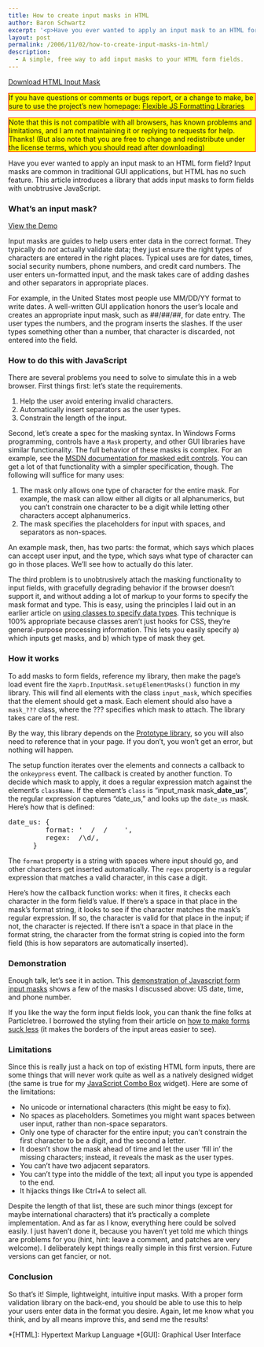 ```yaml
---
title: How to create input masks in HTML
author: Baron Schwartz
excerpt: '<p>Have you ever wanted to apply an input mask to an HTML form field? Input masks are common in traditional GUI applications, but HTML has no such feature. This article introduces a library that adds input masks to form fields with unobtrusive JavaScript.</p>'
layout: post
permalink: /2006/11/02/how-to-create-input-masks-in-html/
description:
  - A simple, free way to add input masks to your HTML form fields.
---
```

<p class="download">
  <a href="/html-input-mask/src/">Download HTML Input Mask</a>
</p>

<p style="border:solid red 1px; background:yellow">
  If you have questions or comments or bugs report, or a change to make, be sure to use the project&#8217;s new homepage: <a href="http://code.google.com/p/flexible-js-formatting/">Flexible JS Formatting Libraries</a>
</p>

<p style="border: 1px solid red; background: yellow">
  Note that this is not compatible with all browsers, has known problems and limitations, and I am not maintaining it or replying to requests for help. Thanks! (But also note that you are free to change and redistribute under the license terms, which you should read after downloading)
</p>

Have you ever wanted to apply an input mask to an HTML form field? Input masks are common in traditional GUI applications, but HTML has no such feature. This article introduces a library that adds input masks to form fields with unobtrusive JavaScript.

### What&#8217;s an input mask?

<p class="demo">
  <a href="/html-input-mask/html-form-input-mask.html">View the Demo</a>
</p>

Input masks are guides to help users enter data in the correct format. They typically do *not* actually validate data; they just ensure the right types of characters are entered in the right places. Typical uses are for dates, times, social security numbers, phone numbers, and credit card numbers. The user enters un-formatted input, and the mask takes care of adding dashes and other separators in appropriate places.

For example, in the United States most people use MM/DD/YY format to write dates. A well-written GUI application honors the user&#8217;s locale and creates an appropriate input mask, such as ##/##/##, for date entry. The user types the numbers, and the program inserts the slashes. If the user types something other than a number, that character is discarded, not entered into the field.

### How to do this with JavaScript

There are several problems you need to solve to simulate this in a web browser. First things first: let&#8217;s state the requirements.

1.  Help the user avoid entering invalid characters.
2.  Automatically insert separators as the user types.
3.  Constrain the length of the input.

Second, let&#8217;s create a spec for the masking syntax. In Windows Forms programming, controls have a `Mask` property, and other GUI libraries have similar functionality. The full behavior of these masks is complex. For an example, see the [MSDN documentation for masked edit controls][1]. You can get a lot of that functionality with a simpler specification, though. The following will suffice for many uses:

1.  The mask only allows one type of character for the entire mask. For example, the mask can allow either all digits or all alphanumerics, but you can&#8217;t constrain one character to be a digit while letting other characters accept alphanumerics.
2.  The mask specifies the placeholders for input with spaces, and separators as non-spaces.

An example mask, then, has two parts: the format, which says which places can accept user input, and the type, which says what type of character can go in those places. We&#8217;ll see how to actually do this later.

The third problem is to unobtrusively attach the masking functionality to input fields, with gracefully degrading behavior if the browser doesn&#8217;t support it, and without adding a lot of markup to your forms to specify the mask format and type. This is easy, using the principles I laid out in an earlier article on [using classes to specify data types][2]. This technique is 100% appropriate because classes aren&#8217;t just hooks for CSS, they&#8217;re general-purpose processing information. This lets you easily specify a) which inputs get masks, and b) which type of mask they get.

### How it works

To add masks to form fields, reference my library, then make the page&#8217;s load event fire the `Xaprb.InputMask.setupElementMasks()` function in my library. This will find all elements with the class `input_mask`, which specifies that the element should get a mask. Each element should also have a `mask_???` class, where the ??? specifies which mask to attach. The library takes care of the rest.

By the way, this library depends on the [Prototype library][3], so you will also need to reference that in your page. If you don&#8217;t, you won&#8217;t get an error, but nothing will happen.

The setup function iterates over the elements and connects a callback to the `onkeypress` event. The callback is created by another function. To decide which mask to apply, it does a regular expression match against the element&#8217;s `className`. If the element&#8217;s `class` is &#8220;input\_mask mask\_**date_us**&#8220;, the regular expression captures &#8220;date_us,&#8221; and looks up the `date_us` mask. Here&#8217;s how that is defined:

<pre>date_us: {
         format: '  /  /    ',
         regex:  /\d/,
      }</pre>

The `format` property is a string with spaces where input should go, and other characters get inserted automatically. The `regex` property is a regular expression that matches a valid character, in this case a digit.

Here&#8217;s how the callback function works: when it fires, it checks each character in the form field&#8217;s value. If there&#8217;s a space in that place in the mask&#8217;s format string, it looks to see if the character matches the mask&#8217;s regular expression. If so, the character is valid for that place in the input; if not, the character is rejected. If there isn&#8217;t a space in that place in the format string, the character from the format string is copied into the form field (this is how separators are automatically inserted).

### Demonstration

Enough talk, let&#8217;s see it in action. This [demonstration of Javascript form input masks][4] shows a few of the masks I discussed above: US date, time, and phone number.

If you like the way the form input fields look, you can thank the fine folks at Particletree. I borrowed the styling from their article on [how to make forms suck less][5] (it makes the borders of the input areas easier to see).

### Limitations

Since this is really just a hack on top of existing HTML form inputs, there are some things that will never work quite as well as a natively designed widget (the same is true for my [JavaScript Combo Box][6] widget). Here are some of the limitations:

*   No unicode or international characters (this might be easy to fix).
*   No spaces as placeholders. Sometimes you might want spaces between user input, rather than non-space separators.
*   Only one type of character for the entire input; you can&#8217;t constrain the first character to be a digit, and the second a letter.
*   It doesn&#8217;t show the mask ahead of time and let the user &#8216;fill in&#8217; the missing characters; instead, it reveals the mask as the user types.
*   You can&#8217;t have two adjacent separators.
*   You can&#8217;t type into the middle of the text; all input you type is appended to the end.
*   It hijacks things like Ctrl+A to select all.

Despite the length of that list, these are such minor things (except for maybe international characters) that it&#8217;s practically a complete implementation. And as far as I know, everything here could be solved easily. I just haven&#8217;t done it, because you haven&#8217;t yet told me which things are problems for you (hint, hint: leave a comment, and patches are very welcome). I deliberately kept things really simple in this first version. Future versions can get fancier, or not.

### Conclusion

So that&#8217;s it! Simple, lightweight, intuitive input masks. With a proper form validation library on the back-end, you should be able to use this to help your users enter data in the format you desire. Again, let me know what you think, and by all means improve this, and send me the results!

 *[HTML]: Hypertext Markup Language
 *[GUI]: Graphical User Interface

 [1]: http://msdn.microsoft.com/en-us/masked/html/vbproMask_MEdit.asp
 [2]: /blog/2006/01/02/tables-and-data-part-1/
 [3]: http://prototype.conio.net/
 [4]: /html-input-mask/html-form-input-mask.html
 [5]: http://particletree.com/notebook/how-to-make-firefox-forms-suck-less/
 [6]: /blog/2005/09/29/javascript-combo-box/